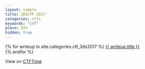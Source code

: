 ```yaml
---
layout: simple
title: 3DSCTF 2017
categories: ctfs
keywords: "ctf"
place: 5th
hidden: true
---
```


<div class="writeups">
    {% for writeup in site.categories.ctf_3ds2017 %}
    <a href="{{ writeup.url }}" title="{{ writeup.description }}">
        {{ writeup.title }} <br>
    </a>
    {% endfor %}
</div>

View on [CTFTime](https://ctftime.org/event/547)

